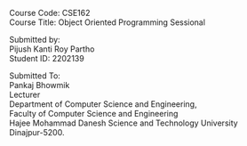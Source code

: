 <p>Course Code: CSE162<br>
Course Title: Object Oriented Programming Sessional</p>

<p>Submitted by: <br>
Pijush Kanti Roy Partho<br>
Student ID: 2202139</p>

<p>Submitted To:<br>
Pankaj Bhowmik<br>
Lecturer<br>
Department of Computer Science and Engineering,<br>
Faculty of Computer Science and Engineering<br>
Hajee Mohammad Danesh Science and Technology University<br>
Dinajpur-5200.</p>
